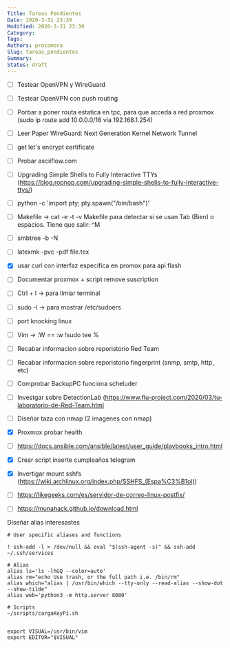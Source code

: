 ```yaml
---
Title: Tareas Pendientes
Date: 2020-3-31 23:39
Modified: 2020-3-31 23:39
Category: 
Tags: 
Authors: procamora
Slug: tareas_pendientes
Summary: 
Status: draft
---
```






- [ ] Testear OpenVPN y WireGuard
- [ ] Testear OpenVPN con push routing
- [ ] Porbar a poner routa estatica en tpc, para que acceda a red proxmox (sudo ip route add 10.0.0.0/16 via 192.168.1.254)
- [ ] Leer Paper WireGuard: Next Generation Kernel Network Tunnel
- [ ] get let's encrypt certificate
- [ ] Probar asciiflow.com
- [ ] Upgrading Simple Shells to Fully Interactive TTYs (https://blog.ropnop.com/upgrading-simple-shells-to-fully-interactive-ttys/)
- [ ] python -c 'import pty; pty.spawn("/bin/bash")'
- [ ] Makefile -> cat -e -t -v Makefile para detectar si se usan Tab (Bien) o espacios. Tiene que salir: ^M
- [ ] smbtree -b -N
- [ ] latexmk -pvc -pdf file.tex
- [x] usar curl con interfaz especifica en promox para api flash
- [ ] Documentar proxmox + script remove suscription
- [ ] Ctrl + l -> para limiar terminal
- [ ] sudo -l -> para mostrar /etc/sudoers
- [ ] port knocking linux
- [ ] Vim -> :W == :w !sudo tee %
- [ ] Recabar informacion sobre reporistorio Red Team
- [ ] Recabar informacion sobre reporistorio fingerprint (snmp, smtp, http, etc)
- [ ] Comprobar BackupPC funciona scheluder
- [ ] Investgar sobre DetectionLab (https://www.flu-project.com/2020/03/tu-laboratorio-de-Red-Team.html
- [ ] Diseñar taza con nmap (2 imagenes con nmap)
- [x] Proxmox probar health 
- [ ] https://docs.ansible.com/ansible/latest/user_guide/playbooks_intro.html
- [x] Crear script inserte cumpleaños telegram
- [x] Invertigar mount sshfs (https://wiki.archlinux.org/index.php/SSHFS_(Espa%C3%B1ol))
- [ ] https://likegeeks.com/es/servidor-de-correo-linux-postfix/
- [ ] https://munahack.github.io/download.html






Diseñar alias interesastes

```
# User specific aliases and functions

! ssh-add -l > /dev/null && eval "$(ssh-agent -s)" && ssh-add ~/.ssh/services

# Alias
alias ls='ls -lhGQ --color=auto'
alias rm="echo Use trash, or the full path i.e. /bin/rm"
alias which="alias | /usr/bin/which --tty-only --read-alias --show-dot --show-tilde"
alias web='python3 -m http.server 8080'

# Scripts
~/scripts/cargaKeyPi.sh


export VISUAL=/usr/bin/vim
export EDITOR="$VISUAL"

```

